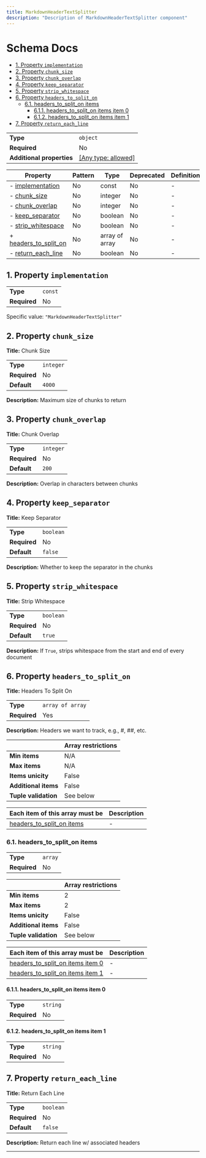 ```yaml
---
title: MarkdownHeaderTextSplitter
description: "Description of MarkdownHeaderTextSplitter component"
---
```

# Schema Docs

- [1. Property `implementation`](#implementation)
- [2. Property `chunk_size`](#chunk_size)
- [3. Property `chunk_overlap`](#chunk_overlap)
- [4. Property `keep_separator`](#keep_separator)
- [5. Property `strip_whitespace`](#strip_whitespace)
- [6. Property `headers_to_split_on`](#headers_to_split_on)
  - [6.1. headers_to_split_on items](#autogenerated_heading_2)
    - [6.1.1. headers_to_split_on items item 0](#autogenerated_heading_3)
    - [6.1.2. headers_to_split_on items item 1](#autogenerated_heading_4)
- [7. Property `return_each_line`](#return_each_line)

|                           |                                                                           |
| ------------------------- | ------------------------------------------------------------------------- |
| **Type**                  | `object`                                                                  |
| **Required**              | No                                                                        |
| **Additional properties** | [[Any type: allowed]](# "Additional Properties of any type are allowed.") |

| Property                                       | Pattern | Type           | Deprecated | Definition | Title/Description   |
| ---------------------------------------------- | ------- | -------------- | ---------- | ---------- | ------------------- |
| - [implementation](#implementation )           | No      | const          | No         | -          | -                   |
| - [chunk_size](#chunk_size )                   | No      | integer        | No         | -          | Chunk Size          |
| - [chunk_overlap](#chunk_overlap )             | No      | integer        | No         | -          | Chunk Overlap       |
| - [keep_separator](#keep_separator )           | No      | boolean        | No         | -          | Keep Separator      |
| - [strip_whitespace](#strip_whitespace )       | No      | boolean        | No         | -          | Strip Whitespace    |
| + [headers_to_split_on](#headers_to_split_on ) | No      | array of array | No         | -          | Headers To Split On |
| - [return_each_line](#return_each_line )       | No      | boolean        | No         | -          | Return Each Line    |

## <a name="implementation"></a>1. Property `implementation`

|              |         |
| ------------ | ------- |
| **Type**     | `const` |
| **Required** | No      |

Specific value: `"MarkdownHeaderTextSplitter"`

## <a name="chunk_size"></a>2. Property `chunk_size`

**Title:** Chunk Size

|              |           |
| ------------ | --------- |
| **Type**     | `integer` |
| **Required** | No        |
| **Default**  | `4000`    |

**Description:** Maximum size of chunks to return

## <a name="chunk_overlap"></a>3. Property `chunk_overlap`

**Title:** Chunk Overlap

|              |           |
| ------------ | --------- |
| **Type**     | `integer` |
| **Required** | No        |
| **Default**  | `200`     |

**Description:** Overlap in characters between chunks

## <a name="keep_separator"></a>4. Property `keep_separator`

**Title:** Keep Separator

|              |           |
| ------------ | --------- |
| **Type**     | `boolean` |
| **Required** | No        |
| **Default**  | `false`   |

**Description:** Whether to keep the separator in the chunks

## <a name="strip_whitespace"></a>5. Property `strip_whitespace`

**Title:** Strip Whitespace

|              |           |
| ------------ | --------- |
| **Type**     | `boolean` |
| **Required** | No        |
| **Default**  | `true`    |

**Description:** If `True`, strips whitespace from the start and end of every document

## <a name="headers_to_split_on"></a>6. Property `headers_to_split_on`

**Title:** Headers To Split On

|              |                  |
| ------------ | ---------------- |
| **Type**     | `array of array` |
| **Required** | Yes              |

**Description:** Headers we want to track, e.g., #, ##, etc.

|                      | Array restrictions |
| -------------------- | ------------------ |
| **Min items**        | N/A                |
| **Max items**        | N/A                |
| **Items unicity**    | False              |
| **Additional items** | False              |
| **Tuple validation** | See below          |

| Each item of this array must be                         | Description |
| ------------------------------------------------------- | ----------- |
| [headers_to_split_on items](#headers_to_split_on_items) | -           |

### <a name="autogenerated_heading_2"></a>6.1. headers_to_split_on items

|              |         |
| ------------ | ------- |
| **Type**     | `array` |
| **Required** | No      |

|                      | Array restrictions |
| -------------------- | ------------------ |
| **Min items**        | 2                  |
| **Max items**        | 2                  |
| **Items unicity**    | False              |
| **Additional items** | False              |
| **Tuple validation** | See below          |

| Each item of this array must be                                         | Description |
| ----------------------------------------------------------------------- | ----------- |
| [headers_to_split_on items item 0](#headers_to_split_on_items_items_i0) | -           |
| [headers_to_split_on items item 1](#headers_to_split_on_items_items_i1) | -           |

#### <a name="autogenerated_heading_3"></a>6.1.1. headers_to_split_on items item 0

|              |          |
| ------------ | -------- |
| **Type**     | `string` |
| **Required** | No       |

#### <a name="autogenerated_heading_4"></a>6.1.2. headers_to_split_on items item 1

|              |          |
| ------------ | -------- |
| **Type**     | `string` |
| **Required** | No       |

## <a name="return_each_line"></a>7. Property `return_each_line`

**Title:** Return Each Line

|              |           |
| ------------ | --------- |
| **Type**     | `boolean` |
| **Required** | No        |
| **Default**  | `false`   |

**Description:** Return each line w/ associated headers

----------------------------------------------------------------------------------------------------------------------------
